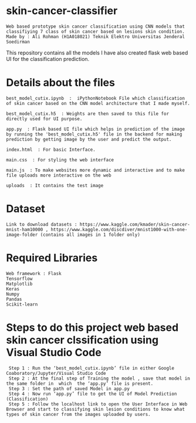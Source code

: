 # skin-cancer-classifier
    Web based prototype skin cancer classification using CNN models that classifiying 7 class of skin cancer based on lesions skin condition.
    Made by : Ali Rohman (H1A018021) Teknik Elektro Universitas Jenderal Soedirman

This repository contains all the models I have also created flask web based UI for the classification prediction.

# Details about the files
    best_model_cutix.ipynb  :  iPythonNotebook File which classification of skin cancer based on the CNN model architecture that I made myself. 

    best_model_cutix.h5  : Weights are then saved to this file for directly used for UI purpose.

    app.py  : Flask based UI file which helps in prediction of the image by running the 'best_model_cutix.h5' file in the backend for making prediction by getting image by the user and predict the output.

    index.html  : For basic Interface.

    main.css  : For styling the web interface

    main.js  : To make websites more dynamic and interactive and to make file uploads more interactive on the web

    uploads  : It contains the test image 


# Dataset 
    Link to download datasets : https://www.kaggle.com/kmader/skin-cancer-mnist-ham10000 , https://www.kaggle.com/discdiver/mnist1000-with-one-image-folder (contains all images in 1 folder only)

# Required Libraries
    Web framework : Flask 
    Tensorflow
    Matplotlib
    Keras
    Numpy
    Pandas
    Scikit-learn

# Steps to do this project web based skin cancer clssification using Visual Studio Code
     Step 1 : Run the ‘best_model_cutix.ipynb’ file in either Google Coaboratory/Jupyter/Visual Studio Code
     Step 2 : At the final step of Training the model , save that model in the same folder in  which  the ‘app.py’ file is present.
     Step 3 : Set the path of saved Model in app.py 
     Step 4 : Now run ‘app.py’ file to get the UI of Model Prediction (Classification)
     Step 5 : Follow the localhost link to open the User Interface in Web Browser and start to classifying skin lesion conditions to know what types of skin cancer from the images uploaded by users.
